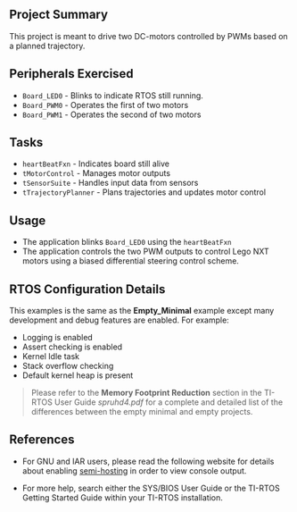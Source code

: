 ## Project Summary

This project is meant to drive two DC-motors controlled by PWMs
based on a planned trajectory.

## Peripherals Exercised

* `Board_LED0`  - Blinks to indicate RTOS still running.
* `Board_PWM0`  - Operates the first of two motors
* `Board_PWM1`  - Operates the second of two motors

## Tasks

* `heartBeatFxn`         - Indicates board still alive
* `tMotorControl`        - Manages motor outputs
* `tSensorSuite`         - Handles input data from sensors
* `tTrajectoryPlanner`   - Plans trajectories and updates motor control

## Usage

* The application blinks `Board_LED0` using the `heartBeatFxn`
* The application controls the two PWM outputs to control Lego
NXT motors using a biased differential steering control scheme.

## RTOS Configuration Details

This examples is the same as the __Empty_Minimal__ example except many
development and debug features are enabled. For example:

* Logging is enabled
* Assert checking is enabled
* Kernel Idle task
* Stack overflow checking
* Default kernel heap is present

> Please refer to the __Memory Footprint Reduction__ section in the
> TI-RTOS User Guide *spruhd4.pdf* for a complete and detailed list of the
> differences between the empty minimal and empty projects.

## References
* For GNU and IAR users, please read the following website for details
  about enabling [semi-hosting](http://processors.wiki.ti.com/index.php/TI-RTOS_Examples_SemiHosting)
  in order to view console output.

* For more help, search either the SYS/BIOS User Guide or the TI-RTOS
  Getting Started Guide within your TI-RTOS installation.